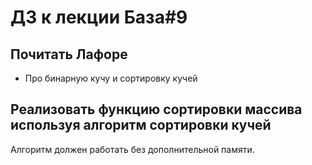 # ДЗ к лекции База#9

## Почитать Лафоре

- Про бинарную кучу и сортировку кучей

## Реализовать функцию сортировки массива используя алгоритм сортировки кучей

Алгоритм должен работать без дополнительной памяти.